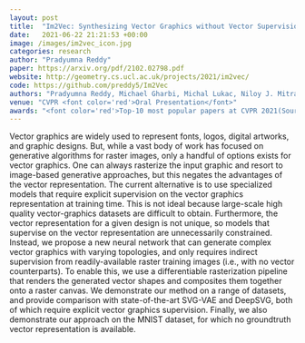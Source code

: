 ```yaml
---
layout: post
title:  "Im2Vec: Synthesizing Vector Graphics without Vector Supervision"
date:   2021-06-22 21:21:53 +00:00
image: /images/im2vec_icon.jpg
categories: research
author: "Pradyumna Reddy"
paper: https://arxiv.org/pdf/2102.02798.pdf
website: http://geometry.cs.ucl.ac.uk/projects/2021/im2vec/
code: https://github.com/preddy5/Im2Vec
authors: "Pradyumna Reddy, Michael Gharbi, Michal Lukac, Niloy J. Mitra"
venue: "CVPR <font color='red'>Oral Presentation</font>"
awards: "<font color='red'>Top-10 most popular papers at CVPR 2021(Source: CVPR Buzz)</font>"
---
```

Vector graphics are widely used to represent fonts, logos, digital artworks, and graphic designs. But, while a vast body of work has focused on generative algorithms for raster images, only a handful of options exists for vector graphics. One can always rasterize the input graphic and resort to image-based generative approaches, but this negates the advantages of the vector representation. The current alternative is to use specialized models that require explicit supervision on the vector graphics representation at training time. This is not ideal because large-scale high quality vector-graphics datasets are difficult to obtain. Furthermore, the vector representation for a given design is not unique, so models that supervise on the vector representation are unnecessarily constrained. Instead, we propose a new neural network that can generate complex vector graphics with varying topologies, and only requires indirect supervision from readily-available raster training images (i.e., with no vector counterparts). To enable this, we use a differentiable rasterization pipeline that renders the generated vector shapes and composites them together onto a raster canvas. We demonstrate our method on a range of datasets, and provide comparison with state-of-the-art SVG-VAE and DeepSVG, both of which require explicit vector graphics supervision. Finally, we also demonstrate our approach on the MNIST dataset, for which no groundtruth vector representation is available.

